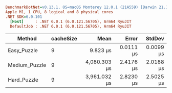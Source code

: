 ``` ini

BenchmarkDotNet=v0.13.1, OS=macOS Monterey 12.0.1 (21A559) [Darwin 21.1.0]
Apple M1, 1 CPU, 8 logical and 8 physical cores
.NET SDK=6.0.101
  [Host]     : .NET 6.0.1 (6.0.121.56705), Arm64 RyuJIT
  DefaultJob : .NET 6.0.1 (6.0.121.56705), Arm64 RyuJIT


```
|        Method | cacheSize |         Mean |     Error |    StdDev |
|-------------- |---------- |-------------:|----------:|----------:|
|   Easy_Puzzle |         9 |     9.823 μs | 0.0111 μs | 0.0099 μs |
| Medium_Puzzle |         9 | 4,080.303 μs | 2.4176 μs | 2.0188 μs |
|   Hard_Puzzle |         9 | 3,961.032 μs | 2.8230 μs | 2.5025 μs |

